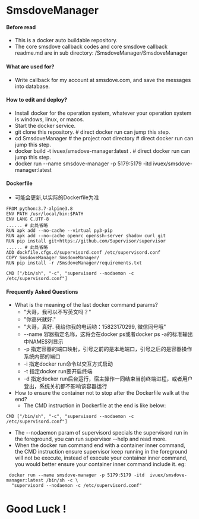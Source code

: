# SmsdoveManager
#### Before read
 + This is a docker auto buildable repository.
 + The core smsdove callback codes and core smsdove callback readme.md are in sub directory: /SmsdoveManager/SmsdoveManager
#### What are used for? 
 + Write callback for my account at smsdove.com, and save the messages into database.
#### How to edit and deploy?
 + Install docker for the operation system, whatever your operation system is windows, linux, or macos.
 + Start the docker service.
 + git clone this repository. # direct docker run can jump this step.
 + cd SmsdoveManager # the project root directory  # direct docker run can jump this step.
 + docker build -t  ivuex/smsdove-manager:latest .  # direct docker run can jump this step.
 + docker run --name smsdove-manager -p 5179:5179 -itd  ivuex/smsdove-manager:latest
#### Dockerfile 
 + 可能会更新,以实际的Dockerfile为准
```lang=Dockerfile
FROM python:3.7-alpine3.8
ENV PATH /usr/local/bin:$PATH
ENV LANG C.UTF-8
...... # 此处省略
RUN apk add --no-cache --virtual py3-pip
RUN apk add --no-cache openrc openssh-server shadow curl git
RUN pip install git+https://github.com/Supervisor/supervisor
...... # 此处省略
ADD dockfile.cfgs.d/supervisord.conf /etc/supervisord.conf
COPY SmsdoveManager SmsdoveManager/
RUN pip install -r /SmsdoveManager/requirements.txt

CMD ["/bin/sh", "-c", "supervisord --nodaemon -c /etc/supervisord.conf"] 
```

#### Frequently Asked Questions 
 + What is the meaning of the last docker command params?
   - "大哥，我可以不写英文吗？"
   - "你高兴就好."
   - "大哥，真好. 我给你我的电话哟：15823170299, 微信同号哦"
   - --name 容器指定名称，这将会在docker ps或者docker ps -a的标准输出中NAMES列显示
   - -p 指定容器的端口映射，引号之前的是本地端口，引号之后的是容器操作系统内部的端口
   - -i 指定docker run命令以交互方式启动
   - -t 指定docker run要开启终端
   - -d 指定docker run后台运行，宿主操作一同结束当前终端进程，或者用户登出，系统关机都不影响该容器运行
 + How to ensure the container not to stop after the Dockerfile walk at the end?
   - The CMD instruction in Dockerfile at the end is like below:
```lang=Dockerfile
CMD ["/bin/sh", "-c", "supervisord --nodaemon -c /etc/supervisord.conf"]
```   
   - The --nodaemon param of supervisord specials the supervisord run in the foreground, you can run supervisor --help and read more.
   - When the docker run command end with a container inner command,
    the CMD instruction ensure supervisor keep running in the foreground will not be execute,
    instead of execute your container inner command,
    you would better ensure your container inner command include it.
    eg:
```lang=Dockerfile
 docker run --name smsdove-manager -p 5179:5179 -itd  ivuex/smsdove-manager:latest /bin/sh -c \
  "supervisord --nodaemon -c /etc/supervisord.conf"
```    

# Good Luck !
